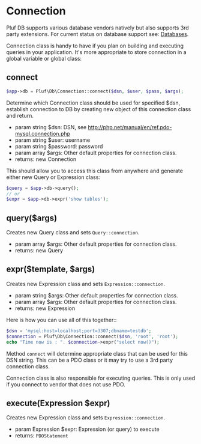 # Connection

Pluf DB supports various database vendors natively but also supports 3rd party extensions. For current status on database support see: [Databases](databases.md).

Connection class is handy to have if you plan on building and executing queries in your application. It's more appropriate to store connection in a global variable or global class:

## connect

```php
$app->db = Pluf\Db\Connection::connect($dsn, $user, $pass, $args);
```

Determine which Connection class should be used for specified $dsn, establish connection to DB by creating new object of this connection class and return.

- param string $dsn: DSN, see http://php.net/manual/en/ref.pdo-mysql.connection.php
- param string $user: username
- param string $password: password
- param array  $args: Other default properties for connection class.
- returns: new Connection

This should allow you to access this class from anywhere and generate either new Query or Expression class:

```php
$query = $app->db->query();
// or
$expr = $app->db->expr('show tables');
```

## query($args)

Creates new Query class and sets `Query::connection`.

- param array  $args: Other default properties for connection class.
- returns: new Query

## expr($template, $args)

Creates new Expression class and sets `Expression::connection`.

- param string  $args: Other default properties for connection class.
- param array  $args: Other default properties for connection class.
- returns: new Expression


Here is how you can use all of this together::

```php
$dsn = 'mysql:host=localhost;port=3307;dbname=testdb';
$connection = Pluf\Db\Connection::connect($dsn, 'root', 'root');
echo "Time now is : ". $connection->expr("select now()");
```

Method `connect` will determine appropriate class that can be used for this DSN string. This can be a PDO class or it may try to use a 3rd party connection class.

Connection class is also responsible for executing queries. This is only used if you connect to vendor that does not use PDO.

## execute(Expression $expr)

Creates new Expression class and sets `Expression::connection`.

- param Expression  $expr: Expression (or query) to execute
- returns: `PDOStatement`
    
